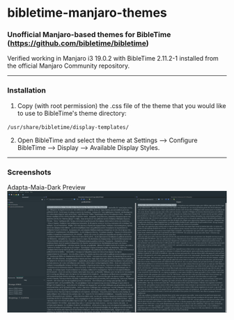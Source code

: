 # bibletime-manjaro-themes
### Unofficial Manjaro-based themes for BibleTime (https://github.com/bibletime/bibletime)

Verified working in Manjaro i3 19.0.2 with BibleTime 2.11.2-1 installed from the official Manjaro Community repository.

-----

### Installation
1) Copy (with root permission) the .css file of the theme that you would like to use to BibleTime's theme directory:

`/usr/share/bibletime/display-templates/`

2) Open BibleTime and select the theme at Settings --> Configure BibleTime --> Display --> Available Display Styles.

-----

### Screenshots

Adapta-Maia-Dark Preview
![Adapta-Maia_Dark](https://raw.githubusercontent.com/historical-theology/bibletime-manjaro-themes/master/Screenshots/BibleTime_AdaptaMaiaDark.jpeg "Adapta-Maia-Dark")
